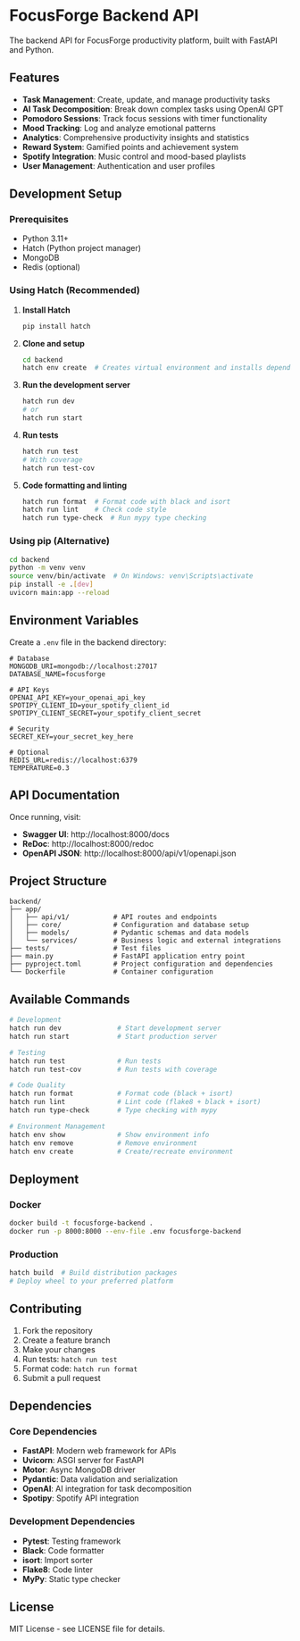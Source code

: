 # FocusForge Backend API

The backend API for FocusForge productivity platform, built with FastAPI and Python.

## Features

- **Task Management**: Create, update, and manage productivity tasks
- **AI Task Decomposition**: Break down complex tasks using OpenAI GPT
- **Pomodoro Sessions**: Track focus sessions with timer functionality
- **Mood Tracking**: Log and analyze emotional patterns
- **Analytics**: Comprehensive productivity insights and statistics
- **Reward System**: Gamified points and achievement system
- **Spotify Integration**: Music control and mood-based playlists
- **User Management**: Authentication and user profiles

## Development Setup

### Prerequisites

- Python 3.11+
- Hatch (Python project manager)
- MongoDB
- Redis (optional)

### Using Hatch (Recommended)

1. **Install Hatch**
   ```bash
   pip install hatch
   ```

2. **Clone and setup**
   ```bash
   cd backend
   hatch env create  # Creates virtual environment and installs dependencies
   ```

3. **Run the development server**
   ```bash
   hatch run dev
   # or
   hatch run start
   ```

4. **Run tests**
   ```bash
   hatch run test
   # With coverage
   hatch run test-cov
   ```

5. **Code formatting and linting**
   ```bash
   hatch run format  # Format code with black and isort
   hatch run lint    # Check code style
   hatch run type-check  # Run mypy type checking
   ```

### Using pip (Alternative)

```bash
cd backend
python -m venv venv
source venv/bin/activate  # On Windows: venv\Scripts\activate
pip install -e .[dev]
uvicorn main:app --reload
```

## Environment Variables

Create a `.env` file in the backend directory:

```env
# Database
MONGODB_URI=mongodb://localhost:27017
DATABASE_NAME=focusforge

# API Keys  
OPENAI_API_KEY=your_openai_api_key
SPOTIPY_CLIENT_ID=your_spotify_client_id
SPOTIPY_CLIENT_SECRET=your_spotify_client_secret

# Security
SECRET_KEY=your_secret_key_here

# Optional
REDIS_URL=redis://localhost:6379
TEMPERATURE=0.3
```

## API Documentation

Once running, visit:
- **Swagger UI**: http://localhost:8000/docs
- **ReDoc**: http://localhost:8000/redoc
- **OpenAPI JSON**: http://localhost:8000/api/v1/openapi.json

## Project Structure

```
backend/
├── app/
│   ├── api/v1/           # API routes and endpoints
│   ├── core/             # Configuration and database setup
│   ├── models/           # Pydantic schemas and data models
│   └── services/         # Business logic and external integrations
├── tests/                # Test files
├── main.py               # FastAPI application entry point
├── pyproject.toml        # Project configuration and dependencies
└── Dockerfile            # Container configuration
```

## Available Commands

```bash
# Development
hatch run dev              # Start development server
hatch run start            # Start production server

# Testing
hatch run test             # Run tests
hatch run test-cov         # Run tests with coverage

# Code Quality
hatch run format           # Format code (black + isort)
hatch run lint             # Lint code (flake8 + black + isort)
hatch run type-check       # Type checking with mypy

# Environment Management
hatch env show             # Show environment info
hatch env remove           # Remove environment
hatch env create           # Create/recreate environment
```

## Deployment

### Docker

```bash
docker build -t focusforge-backend .
docker run -p 8000:8000 --env-file .env focusforge-backend
```

### Production

```bash
hatch build  # Build distribution packages
# Deploy wheel to your preferred platform
```

## Contributing

1. Fork the repository
2. Create a feature branch
3. Make your changes
4. Run tests: `hatch run test`
5. Format code: `hatch run format`
6. Submit a pull request

## Dependencies

### Core Dependencies
- **FastAPI**: Modern web framework for APIs
- **Uvicorn**: ASGI server for FastAPI
- **Motor**: Async MongoDB driver
- **Pydantic**: Data validation and serialization
- **OpenAI**: AI integration for task decomposition
- **Spotipy**: Spotify API integration

### Development Dependencies
- **Pytest**: Testing framework
- **Black**: Code formatter
- **isort**: Import sorter
- **Flake8**: Code linter
- **MyPy**: Static type checker

## License

MIT License - see LICENSE file for details.
